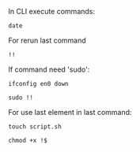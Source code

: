 In CLI execute commands:
```
date
```
For rerun last command
```
!!
```
If command need 'sudo':
```
ifconfig en0 down
```
```
sudo !!
```

For use last element in last command:
```
touch script.sh
```
```
chmod +x !$
```


